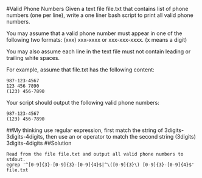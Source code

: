 #Valid Phone Numbers
Given a text file file.txt that contains list of phone numbers (one per line), write a one liner bash script to print all valid phone numbers.

You may assume that a valid phone number must appear in one of the following two formats: (xxx) xxx-xxxx or xxx-xxx-xxxx. (x means a digit)

You may also assume each line in the text file must not contain leading or trailing white spaces.

For example, assume that file.txt has the following content:

	987-123-4567
	123 456 7890
	(123) 456-7890
Your script should output the following valid phone numbers:
	
	987-123-4567
	(123) 456-7890
##My thinking
use regular expression, first match the string of 3digits-3digits-4digits, then use an or operator to match the second string
(3digits) 3digits-4digits
##Solution

	Read from the file file.txt and output all valid phone numbers to stdout.
	egrep '^[0-9]{3}-[0-9]{3}-[0-9]{4}$|^\([0-9]{3}\) [0-9]{3}-[0-9]{4}$' file.txt